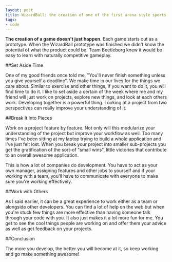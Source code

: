 ```yaml
---
layout: post
title: WizardBall: the creation of one of the first arena style sports games by Team BeetleBorg
tags:
- code
---
```


**The creation of a game doesn't just happen**. Each game starts out as a prototype. When the WizardBall prototype was finished we didn't know the potential of what the product could be. Team Beetleborg knew it would be easy to learn with naturally competitive gameplay.



##Set Aside Time

One of my good friends once told me, "You'll never finish something unless you give yourself a deadline". We make time in our lives for the things we care about. Similar to exercise and other things, if you want to do it, you will find time to do it. I like to set aside a certain of the week where me and my friend will just work on projects, explore new things, and look at each others work. Developing together is a powerful thing. Looking at a project from two perspectives can really improve your understanding of it.

##Break It Into Pieces

Work on a project feature by feature. Not only will this modularize your understanding of the project but improve your workflow as well. Too many times I've been sitting at my laptop trying to build a whole application and I've just felt lost. When you break your project into smaller sub-projects you get the gratification of the sort-of "small wins", little victories that contribute to an overall awesome application.

This is how a lot of companies do development. You have to act as your own manager, assigning features and other jobs to yourself and if your working with a team, you'll have to communicate with everyone to make sure you're working effectively.

##Work with Others

As I said earlier, it can be a great experience to work either as a team or alongside other developers. You can find a lot of help on the web but when you're stuck few things are more effective than having someone talk through your code with you. It also just makes it a lot more fun for me. You get to see the cool things people are working on and offer them your advice as well as get feedback on your projects.

##Conclusion

The more you develop, the better you will become at it, so keep working and go make something awesome!

